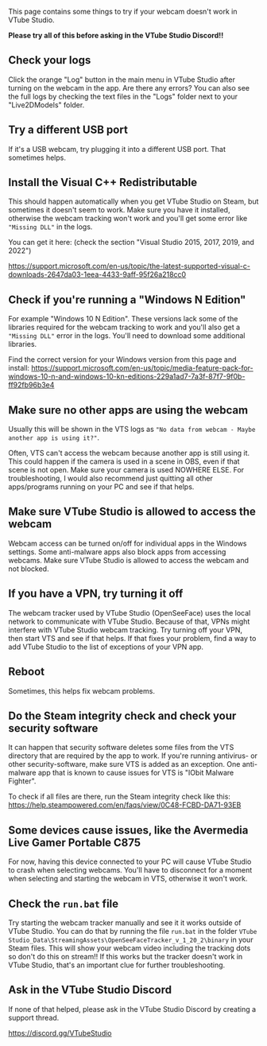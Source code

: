 This page contains some things to try if your webcam doesn't work in VTube Studio. 

**Please try all of this before asking in the VTube Studio Discord!!**

## Check your logs

Click the orange "Log" button in the main menu in VTube Studio after turning on the webcam in the app. Are there any errors? You can also see the full logs by checking the text files in the "Logs" folder next to your "Live2DModels" folder.

## Try a different USB port

If it's a USB webcam, try plugging it into a different USB port. That sometimes helps.

## Install the Visual C++ Redistributable

This should happen automatically when you get VTube Studio on Steam, but sometimes it doesn't seem to work. Make sure you have it installed, otherwise the webcam tracking won't work and you'll get some error like `"Missing DLL"` in the logs.

You can get it here: (check the section "Visual Studio 2015, 2017, 2019, and 2022")

https://support.microsoft.com/en-us/topic/the-latest-supported-visual-c-downloads-2647da03-1eea-4433-9aff-95f26a218cc0

## Check if you're running a "Windows N Edition"

For example "Windows 10 N Edition". These versions lack some of the libraries required for the webcam tracking to work and you'll also get a `"Missing DLL"` error in the logs. You'll need to download some additional libraries.

Find the correct version for your Windows version from this page and install: https://support.microsoft.com/en-us/topic/media-feature-pack-for-windows-10-n-and-windows-10-kn-editions-229a1ad7-7a3f-87f7-9f0b-ff92fb96b3e4

## Make sure no other apps are using the webcam

Usually this will be shown in the VTS logs as `"No data from webcam - Maybe another app is using it?"`.

Often, VTS can't access the webcam because another app is still using it. This could happen if the camera is used in a scene in OBS, even if that scene is not open. Make sure your camera is used NOWHERE ELSE. For troubleshooting, I would also recommend just quitting all other apps/programs running on your PC and see if that helps.

## Make sure VTube Studio is allowed to access the webcam

Webcam access can be turned on/off for individual apps in the Windows settings. Some anti-malware apps also block apps from accessing webcams. Make sure VTube Studio is allowed to access the webcam and not blocked.

## If you have a VPN, try turning it off

The webcam tracker used by VTube Studio (OpenSeeFace) uses the local network to communicate with VTube Studio. Because of that, VPNs might interfere with VTube Studio webcam tracking. Try turning off your VPN, then start VTS and see if that helps. If that fixes your problem, find a way to add VTube Studio to the list of exceptions of your VPN app.

## Reboot

Sometimes, this helps fix webcam problems.

## Do the Steam integrity check and check your security software

It can happen that security software deletes some files from the VTS directory that are required by the app to work. If you're running antivirus- or other security-software, make sure VTS is added as an exception. One anti-malware app that is known to cause issues for VTS is "IObit Malware Fighter".

To check if all files are there, run the Steam integrity check like this: https://help.steampowered.com/en/faqs/view/0C48-FCBD-DA71-93EB

## Some devices cause issues, like the Avermedia Live Gamer Portable C875

For now, having this device connected to your PC will cause VTube Studio to crash when selecting webcams. You'll have to disconnect for a moment when selecting and starting the webcam in VTS, otherwise it won't work.

## Check the `run.bat` file

Try starting the webcam tracker manually and see it it works outside of VTube Studio. You can do that by running the file `run.bat` in the folder `VTube Studio_Data\StreamingAssets\OpenSeeFaceTracker_v_1_20_2\binary` in your Steam files. This will show your webcam video including the tracking dots so don't do this on stream!! If this works but the tracker doesn't work in VTube Studio, that's an important clue for further troubleshooting.

## Ask in the VTube Studio Discord

If none of that helped, please ask in the VTube Studio Discord by creating a support thread.

https://discord.gg/VTubeStudio




